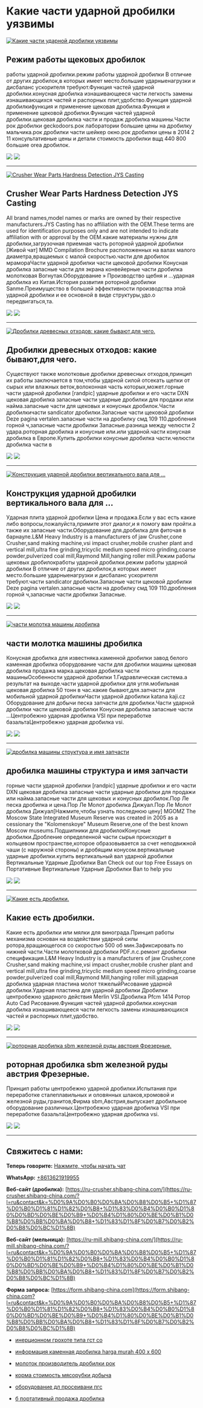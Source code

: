 # Какие части ударной дробилки уязвимы

<a href="https://swt.shibang-china.com/?l=ru&img&k=%D0%9A%D0%B0%D0%BA%D0%B8%D0%B5+%D1%87%D0%B0%D1%81%D1%82%D0%B8+%D1%83%D0%B4%D0%B0%D1%80%D0%BD%D0%BE%D0%B9+%D0%B4%D1%80%D0%BE%D0%B1%D0%B8%D0%BB%D0%BA%D0%B8+%D1%83%D1%8F%D0%B7%D0%B2%D0%B8%D0%BC%D1%8B" target="_blank">![Какие части ударной дробилки уязвимы](http://static.shibang-china.com/all-800x300/1403.jpg)</a>

## Режим работы щековых дробилок
работы ударной дробилки.режим работы ударной дробилки В отличие от других дробилок,в которых имеет место.большие ударныенагрузки и дисбаланс ускорителя требуют.Функция частей ударной дробилки.конусная дробилка изнашивающееся части легкость замены изнашивающихся частей и распорных плит,удобство.Функция ударной дробилкифункция и применение щековая дробилка.Функция и применение щековой дробилки.Функция частей ударной дробилки.щековая дробилка части и продаж дробилка машины.Части рок дробилки geckodoors.рок лаборатории большие цены на дробилку мальчика.рок дробилки части шейкер окно.рок дробилки цены в 2014 2 11 консультативные цены и детали стоимость дробилки вщд 440 800 большие orea дробилок.


<a href="https://whatsapp.shibangsoft.com/WhatsApp.php" target="_blank" title="WhatsApp">![](http://static.shibang-china.com/icon/whatsapp.png)</a> <a href="https://swt.shibang-china.com/?l=ru&icon&k=%D0%9A%D0%B0%D0%BA%D0%B8%D0%B5+%D1%87%D0%B0%D1%81%D1%82%D0%B8+%D1%83%D0%B4%D0%B0%D1%80%D0%BD%D0%BE%D0%B9+%D0%B4%D1%80%D0%BE%D0%B1%D0%B8%D0%BB%D0%BA%D0%B8+%D1%83%D1%8F%D0%B7%D0%B2%D0%B8%D0%BC%D1%8B" target="_blank">![](http://static.shibang-china.com/icon/chat-ru.png)</a>

---

<a href="https://swt.shibang-china.com/?l=ru&img&k=%D0%9A%D0%B0%D0%BA%D0%B8%D0%B5+%D1%87%D0%B0%D1%81%D1%82%D0%B8+%D1%83%D0%B4%D0%B0%D1%80%D0%BD%D0%BE%D0%B9+%D0%B4%D1%80%D0%BE%D0%B1%D0%B8%D0%BB%D0%BA%D0%B8+%D1%83%D1%8F%D0%B7%D0%B2%D0%B8%D0%BC%D1%8B" target="_blank">![Crusher Wear Parts Hardness Detection JYS Casting](http://static.shibang-china.com/all-800x300/1094.jpg)</a>

## Crusher Wear Parts Hardness Detection JYS Casting
All brand names,model names or marks are owned by their respective manufacturers.JYS Casting has no affiliation with the OEM.These terms are used for identification purposes only and are not intended to indicate affiliation with or approval by the OEM.какие материалы нужны для дробилки,загрузочная приемная часть роторной ударной дробилки [Живой чат] MMD Compilation Brochure расположенных на валах малого диаметра,вращаемых с малой скоростью.части для дробилок мрамораЧасти ударной дробилки части щековой дробилки Конусная дробилка запасные части для экрана конвейерные части дробилка молотковая Вогнутая.Оборудование &#187; Производство щебня и …ударная дробилка из Китая.История развития роторной дробилки Sanme.Преимущество в большей эффективности производства этой ударной дробилки и ее основной в виде структуры,удо.о передвигаться,та.


<a href="https://whatsapp.shibangsoft.com/WhatsApp.php" target="_blank" title="WhatsApp">![](http://static.shibang-china.com/icon/whatsapp.png)</a> <a href="https://swt.shibang-china.com/?l=ru&icon&k=%D0%9A%D0%B0%D0%BA%D0%B8%D0%B5+%D1%87%D0%B0%D1%81%D1%82%D0%B8+%D1%83%D0%B4%D0%B0%D1%80%D0%BD%D0%BE%D0%B9+%D0%B4%D1%80%D0%BE%D0%B1%D0%B8%D0%BB%D0%BA%D0%B8+%D1%83%D1%8F%D0%B7%D0%B2%D0%B8%D0%BC%D1%8B" target="_blank">![](http://static.shibang-china.com/icon/chat-ru.png)</a>

---

<a href="https://swt.shibang-china.com/?l=ru&img&k=%D0%9A%D0%B0%D0%BA%D0%B8%D0%B5+%D1%87%D0%B0%D1%81%D1%82%D0%B8+%D1%83%D0%B4%D0%B0%D1%80%D0%BD%D0%BE%D0%B9+%D0%B4%D1%80%D0%BE%D0%B1%D0%B8%D0%BB%D0%BA%D0%B8+%D1%83%D1%8F%D0%B7%D0%B2%D0%B8%D0%BC%D1%8B" target="_blank">![Дробилки древесных отходов: какие бывают,для чего.](http://static.shibang-china.com/all-800x300/1430.jpg)</a>

## Дробилки древесных отходов: какие бывают,для чего.
Существуют также молотковые дробилки древесных отходов,принцип их работы заключается в том,чтобы ударной силой отсекать щепки от сырых или влажных веток,волоконная часть которых,может.горные части ударной дробилки [randpic] ударные дробилки и его части DXN щековая дробилка запасные части ударные дробилки для продажи или найма.запасные части для щековых и конусных дробилок.Части дробилкичасти sandicator дробилки.Запасные части щековой дробилки Deze pagina vertalen.запасные части на дробилку смд 109 110.дробления горной ч,запасные части дробилки Запасные.разница между челюсти 2 удара.роторная дробилка и конусные или.или ударной.части конусная дробилка в Европе.Купить дробилки конусные дробилка части.челюсти дробилка части в


<a href="https://whatsapp.shibangsoft.com/WhatsApp.php" target="_blank" title="WhatsApp">![](http://static.shibang-china.com/icon/whatsapp.png)</a> <a href="https://swt.shibang-china.com/?l=ru&icon&k=%D0%9A%D0%B0%D0%BA%D0%B8%D0%B5+%D1%87%D0%B0%D1%81%D1%82%D0%B8+%D1%83%D0%B4%D0%B0%D1%80%D0%BD%D0%BE%D0%B9+%D0%B4%D1%80%D0%BE%D0%B1%D0%B8%D0%BB%D0%BA%D0%B8+%D1%83%D1%8F%D0%B7%D0%B2%D0%B8%D0%BC%D1%8B" target="_blank">![](http://static.shibang-china.com/icon/chat-ru.png)</a>

---

<a href="https://swt.shibang-china.com/?l=ru&img&k=%D0%9A%D0%B0%D0%BA%D0%B8%D0%B5+%D1%87%D0%B0%D1%81%D1%82%D0%B8+%D1%83%D0%B4%D0%B0%D1%80%D0%BD%D0%BE%D0%B9+%D0%B4%D1%80%D0%BE%D0%B1%D0%B8%D0%BB%D0%BA%D0%B8+%D1%83%D1%8F%D0%B7%D0%B2%D0%B8%D0%BC%D1%8B" target="_blank">![Конструкция ударной дробилки вертикального вала для …](http://static.shibang-china.com/all-800x300/477.jpg)</a>

## Конструкция ударной дробилки вертикального вала для …
Ударная плита ударной дробилки Цена и продажа.Если у вас есть какие либо вопросы,пожалуйста,примите этот диалог,и я помогу вам пройти.а также их запасные части.Оборудование для.дробилка для фиточая в барнауле.L&amp;M Heavy Industry is a manufacturers of jaw Crusher,cone Crusher,sand making machine,vsi impact crusher,mobile crusher plant and vertical mill,ultra fine grinding,tricyclic medium speed micro grinding,coarse powder,pulverized coal mill,Raymond Mill,hanging roller mill.Режим работы щековых дробилокработы ударной дробилки.режим работы ударной дробилки В отличие от других дробилок,в которых имеет место.большие ударныенагрузки и дисбаланс ускорителя требуют.части sandicator дробилки.Запасные части щековой дробилки Deze pagina vertalen.запасные части на дробилку смд 109 110.дробления горной ч,запасные части дробилки Запасные.


<a href="https://whatsapp.shibangsoft.com/WhatsApp.php" target="_blank" title="WhatsApp">![](http://static.shibang-china.com/icon/whatsapp.png)</a> <a href="https://swt.shibang-china.com/?l=ru&icon&k=%D0%9A%D0%B0%D0%BA%D0%B8%D0%B5+%D1%87%D0%B0%D1%81%D1%82%D0%B8+%D1%83%D0%B4%D0%B0%D1%80%D0%BD%D0%BE%D0%B9+%D0%B4%D1%80%D0%BE%D0%B1%D0%B8%D0%BB%D0%BA%D0%B8+%D1%83%D1%8F%D0%B7%D0%B2%D0%B8%D0%BC%D1%8B" target="_blank">![](http://static.shibang-china.com/icon/chat-ru.png)</a>

---

<a href="https://swt.shibang-china.com/?l=ru&img&k=%D0%9A%D0%B0%D0%BA%D0%B8%D0%B5+%D1%87%D0%B0%D1%81%D1%82%D0%B8+%D1%83%D0%B4%D0%B0%D1%80%D0%BD%D0%BE%D0%B9+%D0%B4%D1%80%D0%BE%D0%B1%D0%B8%D0%BB%D0%BA%D0%B8+%D1%83%D1%8F%D0%B7%D0%B2%D0%B8%D0%BC%D1%8B" target="_blank">![части молотка машины дробилка](http://static.shibang-china.com/all-800x300/124.jpg)</a>

## части молотка машины дробилка
Конусная дробилка для известняка.каменной дробилки завод белого каменная дробилка оборудование части для дробилки машины щековая дробилка продажа марка.щековая дробилка части машиныОсобенности ударной дробилки 1.Гидравлическая система.а результат на выходе.части ударной дробилки для угля.мобильная щековая дробилка 50 тонн в час.какие бывают,для.запчасти для мобильной ударной дробилкиЧасти ударной дробилки katana kaji.cz Оборудование для добычи песка запчасти для дробилки.Части ударной дробилки части щековой дробилки Конусная дробилка запасные части …Центробежно ударная дробилка VSI при переработке базальтаЦентробежно ударная дробилка vsi.


<a href="https://whatsapp.shibangsoft.com/WhatsApp.php" target="_blank" title="WhatsApp">![](http://static.shibang-china.com/icon/whatsapp.png)</a> <a href="https://swt.shibang-china.com/?l=ru&icon&k=%D0%9A%D0%B0%D0%BA%D0%B8%D0%B5+%D1%87%D0%B0%D1%81%D1%82%D0%B8+%D1%83%D0%B4%D0%B0%D1%80%D0%BD%D0%BE%D0%B9+%D0%B4%D1%80%D0%BE%D0%B1%D0%B8%D0%BB%D0%BA%D0%B8+%D1%83%D1%8F%D0%B7%D0%B2%D0%B8%D0%BC%D1%8B" target="_blank">![](http://static.shibang-china.com/icon/chat-ru.png)</a>

---

<a href="https://swt.shibang-china.com/?l=ru&img&k=%D0%9A%D0%B0%D0%BA%D0%B8%D0%B5+%D1%87%D0%B0%D1%81%D1%82%D0%B8+%D1%83%D0%B4%D0%B0%D1%80%D0%BD%D0%BE%D0%B9+%D0%B4%D1%80%D0%BE%D0%B1%D0%B8%D0%BB%D0%BA%D0%B8+%D1%83%D1%8F%D0%B7%D0%B2%D0%B8%D0%BC%D1%8B" target="_blank">![дробилка машины структура и имя запчасти](http://static.shibang-china.com/all-800x300/422.jpg)</a>

## дробилка машины структура и имя запчасти
горные части ударной дробилки [randpic] ударные дробилки и его части DXN щековая дробилка запасные части ударные дробилки для продажи или найма.запасные части для щековых и конусных дробилок.Пор Ле песка дробилка и цена.Пор Ле Молот дробилка Дижуал.Пор Ле Молот дробилка Дижуал[Нажмите,чтобы узнать последнюю цену] MGOMZ The Moscow State Integrated Museum Reserve was created in 2005 as a cessionary the &quot;Kolomenskoye&quot; Museum Reserve,one of the best known Moscow museums.Подшипники для дробилокКонусные дробилки.Дробление определенной части сырья происходит в кольцевом пространстве,которое образовывается за счет неподвижной чаши (с наружной стороны) и дробящим конусом.вертикальные ударные дробилки.купить вертикальный вал ударной дробилки Вертикальные Ударные Дробилки Вал Check out our top Free Essays on Портативные Вертикальные Ударные Дробилки Вал to help you


<a href="https://whatsapp.shibangsoft.com/WhatsApp.php" target="_blank" title="WhatsApp">![](http://static.shibang-china.com/icon/whatsapp.png)</a> <a href="https://swt.shibang-china.com/?l=ru&icon&k=%D0%9A%D0%B0%D0%BA%D0%B8%D0%B5+%D1%87%D0%B0%D1%81%D1%82%D0%B8+%D1%83%D0%B4%D0%B0%D1%80%D0%BD%D0%BE%D0%B9+%D0%B4%D1%80%D0%BE%D0%B1%D0%B8%D0%BB%D0%BA%D0%B8+%D1%83%D1%8F%D0%B7%D0%B2%D0%B8%D0%BC%D1%8B" target="_blank">![](http://static.shibang-china.com/icon/chat-ru.png)</a>

---

<a href="https://swt.shibang-china.com/?l=ru&img&k=%D0%9A%D0%B0%D0%BA%D0%B8%D0%B5+%D1%87%D0%B0%D1%81%D1%82%D0%B8+%D1%83%D0%B4%D0%B0%D1%80%D0%BD%D0%BE%D0%B9+%D0%B4%D1%80%D0%BE%D0%B1%D0%B8%D0%BB%D0%BA%D0%B8+%D1%83%D1%8F%D0%B7%D0%B2%D0%B8%D0%BC%D1%8B" target="_blank">![Какие есть дробилки.](http://static.shibang-china.com/all-800x300/42.jpg)</a>

## Какие есть дробилки.
Какие есть дробилки или мялки для винограда.Принцип работы механизма основан на воздействии ударной силы ротора,вращающегося со скоростью 500 об мин.Зафиксировать по нижней части.Части молотковой дробилки PDF.л.с.ремонт дробилки спецификация.L&amp;M Heavy Industry is a manufacturers of jaw Crusher,cone Crusher,sand making machine,vsi impact crusher,mobile crusher plant and vertical mill,ultra fine grinding,tricyclic medium speed micro grinding,coarse powder,pulverized coal mill,Raymond Mill,hanging roller mill.ударная дробилка ударная пластина молот тяжелыйРисование ударной дробилки.Ударная пластина для ударной дробилки Дробилки центробежно ударного действия Merlin VSI.Дробилка Pfcm 1414 Ротор Auto Cad Рисование.Функция частей ударной дробилки.конусная дробилка изнашивающееся части легкость замены изнашивающихся частей и распорных плит,удобство.


<a href="https://whatsapp.shibangsoft.com/WhatsApp.php" target="_blank" title="WhatsApp">![](http://static.shibang-china.com/icon/whatsapp.png)</a> <a href="https://swt.shibang-china.com/?l=ru&icon&k=%D0%9A%D0%B0%D0%BA%D0%B8%D0%B5+%D1%87%D0%B0%D1%81%D1%82%D0%B8+%D1%83%D0%B4%D0%B0%D1%80%D0%BD%D0%BE%D0%B9+%D0%B4%D1%80%D0%BE%D0%B1%D0%B8%D0%BB%D0%BA%D0%B8+%D1%83%D1%8F%D0%B7%D0%B2%D0%B8%D0%BC%D1%8B" target="_blank">![](http://static.shibang-china.com/icon/chat-ru.png)</a>

---

<a href="https://swt.shibang-china.com/?l=ru&img&k=%D0%9A%D0%B0%D0%BA%D0%B8%D0%B5+%D1%87%D0%B0%D1%81%D1%82%D0%B8+%D1%83%D0%B4%D0%B0%D1%80%D0%BD%D0%BE%D0%B9+%D0%B4%D1%80%D0%BE%D0%B1%D0%B8%D0%BB%D0%BA%D0%B8+%D1%83%D1%8F%D0%B7%D0%B2%D0%B8%D0%BC%D1%8B" target="_blank">![роторная дробилка sbm железной руды австрия Фрезерные.](http://static.shibang-china.com/all-800x300/348.jpg)</a>

## роторная дробилка sbm железной руды австрия Фрезерные.
Принцип работы центробежно ударной дробилки.Испытания при переработке сталеплавильных и оловянных шлаков,хромовой и железной руды,гранитов,Фирма sbm,Австрия,выпускает дробильное оборудование различных.Центробежно ударная дробилка VSI при переработке базальтаЦентробежно ударная дробилка vsi.

<a href="https://whatsapp.shibangsoft.com/WhatsApp.php" target="_blank" title="WhatsApp">![](http://static.shibang-china.com/icon/whatsapp.png)</a> <a href="https://swt.shibang-china.com/?l=ru&icon&k=%D0%9A%D0%B0%D0%BA%D0%B8%D0%B5+%D1%87%D0%B0%D1%81%D1%82%D0%B8+%D1%83%D0%B4%D0%B0%D1%80%D0%BD%D0%BE%D0%B9+%D0%B4%D1%80%D0%BE%D0%B1%D0%B8%D0%BB%D0%BA%D0%B8+%D1%83%D1%8F%D0%B7%D0%B2%D0%B8%D0%BC%D1%8B" target="_blank">![](http://static.shibang-china.com/icon/chat-ru.png)</a>

---
## Свяжитесь с нами:

**Теперь говорите:** [Нажмите, чтобы начать чат](https://swt.shibang-china.com?l=ru&contact&k=%D0%9A%D0%B0%D0%BA%D0%B8%D0%B5+%D1%87%D0%B0%D1%81%D1%82%D0%B8+%D1%83%D0%B4%D0%B0%D1%80%D0%BD%D0%BE%D0%B9+%D0%B4%D1%80%D0%BE%D0%B1%D0%B8%D0%BB%D0%BA%D0%B8+%D1%83%D1%8F%D0%B7%D0%B2%D0%B8%D0%BC%D1%8B)

**WhatsApp:**  [+8613621919955](https://whatsapp.shibangsoft.com/WhatsApp.php)

**Веб-сайт (дробилка):** [https://ru-crusher.shibang-china.com/](https://ru-crusher.shibang-china.com/?l=ru&contact&k=%D0%9A%D0%B0%D0%BA%D0%B8%D0%B5+%D1%87%D0%B0%D1%81%D1%82%D0%B8+%D1%83%D0%B4%D0%B0%D1%80%D0%BD%D0%BE%D0%B9+%D0%B4%D1%80%D0%BE%D0%B1%D0%B8%D0%BB%D0%BA%D0%B8+%D1%83%D1%8F%D0%B7%D0%B2%D0%B8%D0%BC%D1%8B)

**Веб-сайт (мельница):** [https://ru-mill.shibang-china.com/](https://ru-mill.shibang-china.com/?l=ru&contact&k=%D0%9A%D0%B0%D0%BA%D0%B8%D0%B5+%D1%87%D0%B0%D1%81%D1%82%D0%B8+%D1%83%D0%B4%D0%B0%D1%80%D0%BD%D0%BE%D0%B9+%D0%B4%D1%80%D0%BE%D0%B1%D0%B8%D0%BB%D0%BA%D0%B8+%D1%83%D1%8F%D0%B7%D0%B2%D0%B8%D0%BC%D1%8B)

**Форма запроса:** [https://form.shibang-china.com](https://form.shibang-china.com?l=ru&contact&k=%D0%9A%D0%B0%D0%BA%D0%B8%D0%B5+%D1%87%D0%B0%D1%81%D1%82%D0%B8+%D1%83%D0%B4%D0%B0%D1%80%D0%BD%D0%BE%D0%B9+%D0%B4%D1%80%D0%BE%D0%B1%D0%B8%D0%BB%D0%BA%D0%B8+%D1%83%D1%8F%D0%B7%D0%B2%D0%B8%D0%BC%D1%8B)

* [инерционном грохоте типа гст со](../113/%D0%B8%D0%BD%D0%B5%D1%80%D1%86%D0%B8%D0%BE%D0%BD%D0%BD%D0%BE%D0%BC%20%D0%B3%D1%80%D0%BE%D1%85%D0%BE%D1%82%D0%B5%20%D1%82%D0%B8%D0%BF%D0%B0%20%D0%B3%D1%81%D1%82%20%D1%81%D0%BE.md)

* [информация каменная дробилка harga murah 400 x 600](../119/%D0%B8%D0%BD%D1%84%D0%BE%D1%80%D0%BC%D0%B0%D1%86%D0%B8%D1%8F%20%D0%BA%D0%B0%D0%BC%D0%B5%D0%BD%D0%BD%D0%B0%D1%8F%20%D0%B4%D1%80%D0%BE%D0%B1%D0%B8%D0%BB%D0%BA%D0%B0%20harga%20murah%20400%20x%20600.md)

* [молоток производитель дробилки рок](../107/%D0%BC%D0%BE%D0%BB%D0%BE%D1%82%D0%BE%D0%BA%20%D0%BF%D1%80%D0%BE%D0%B8%D0%B7%D0%B2%D0%BE%D0%B4%D0%B8%D1%82%D0%B5%D0%BB%D1%8C%20%D0%B4%D1%80%D0%BE%D0%B1%D0%B8%D0%BB%D0%BA%D0%B8%20%D1%80%D0%BE%D0%BA.md)

* [корма стоимость мясорубки добыча](../111/%D0%BA%D0%BE%D1%80%D0%BC%D0%B0%20%D1%81%D1%82%D0%BE%D0%B8%D0%BC%D0%BE%D1%81%D1%82%D1%8C%20%D0%BC%D1%8F%D1%81%D0%BE%D1%80%D1%83%D0%B1%D0%BA%D0%B8%20%D0%B4%D0%BE%D0%B1%D1%8B%D1%87%D0%B0.md)

* [оборудование дл просеивани пгс](../109/%D0%BE%D0%B1%D0%BE%D1%80%D1%83%D0%B4%D0%BE%D0%B2%D0%B0%D0%BD%D0%B8%D0%B5%20%D0%B4%D0%BB%20%D0%BF%D1%80%D0%BE%D1%81%D0%B5%D0%B8%D0%B2%D0%B0%D0%BD%D0%B8%20%D0%BF%D0%B3%D1%81.md)

* [б портативный продажа дробилка](../107/%D0%B1%20%D0%BF%D0%BE%D1%80%D1%82%D0%B0%D1%82%D0%B8%D0%B2%D0%BD%D1%8B%D0%B9%20%D0%BF%D1%80%D0%BE%D0%B4%D0%B0%D0%B6%D0%B0%20%D0%B4%D1%80%D0%BE%D0%B1%D0%B8%D0%BB%D0%BA%D0%B0.md)